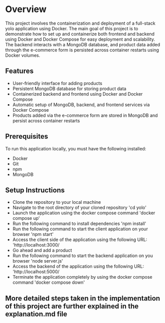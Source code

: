 # Overview
This project involves the containerization and deployment of a full-stack yolo application using Docker. The main goal of this project is to demonstrate how to set up and containerize both frontend and backend using Docker and Docker Compose for easy deployment and scalability. The backend interacts with a MongoDB database, and product data added through the e-commerce form is persisted across container restarts using Docker volumes.

## Features
- User-friendly interface for adding products
- Persistent MongoDB database for storing product data
- Containerized backend and frontend using Docker and Docker Compose
- Automatic setup of MongoDB, backend, and frontend services via Docker Compose
- Products added via the e-commerce form are stored in MongoDB and persist across container restarts

## Prerequisites
To run this application locally, you must have the following installed:
- Docker
- Git
- npm
- MongoDB

## Setup Instructions
- Clone the repository to your local machine
- Navigate to the root directory of your cloned repository 
    'cd yolo'
- Launch the application using the docker compose command
    'docker compose up'
- Run the following command to install dependencies
    'npm install'
- Run the following command to start the client application on your browser
    'npm start'
- Access the client side of the application using the following URL:
    'http://localhost:3000/
- Go ahead and add a product
- Run the following command to start the backend application on you browser
    'node server.js'
- Access the backend of the application using the following URL:
    'http://localhost:5000/
- Terminate the application completely by using the docker compose command
    'docker compose down'

## More detailed steps taken in the implementation of this project are further explained in the explanation.md file


